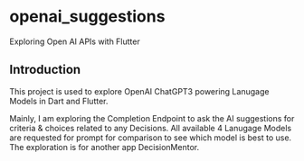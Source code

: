 # openai_suggestions

Exploring Open AI APIs with Flutter

## Introduction

This project is used to explore OpenAI ChatGPT3 powering Lanugage Models in Dart and Flutter.

Mainly, I am exploring the Completion Endpoint to ask the AI suggestions for criteria & choices related to any Decisions.
All available 4 Lanugage Models are requested for prompt for comparison to see which model is best to use.
The exploration is for another app DecisionMentor.
